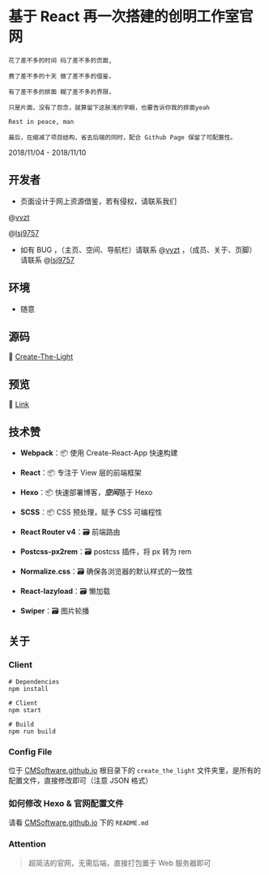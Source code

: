 # 基于 React 再一次搭建的创明工作室官网

```
花了差不多的时间 码了差不多的页面,

费了差不多的十天 做了差不多的借鉴，

有了差不多的排面 糊了差不多的界限，

只是片面，没有了怨念，就算留下这肤浅的字眼，也要告诉你我的排面yeah

Rest in peace, man

最后，在缩减了项目结构，省去后端的同时，配合 Github Page 保留了可配置性。
```

2018/11/04 - 2018/11/10

## 开发者

* 页面设计于网上资源借鉴，若有侵权，请联系我们

@[vvzt](https://github.com/vvzt)

@[lsj9757](https://github.com/orgs/CMSoftware/people/lsj9757)

* 如有 BUG ，（主页、空间、导航栏）请联系 @[vvzt](https://github.com/vvzt) ，（成员、关于、页脚） 请联系 @[lsj9757](https://github.com/orgs/CMSoftware/people/lsj9757)

## 环境

- 随意

## 源码

🎉 [Create-The-Light](https://github.com/CMSoftware/Create-The-Light)

## 预览

🎉 [Link](http://123.207.109.197/)

## 技术赞

- <b>Webpack</b>：📦 使用 Create-React-App 快速构建

- <b>React</b>：📦 专注于 View 层的前端框架

- <b>Hexo</b>：📦 快速部署博客，***空间***基于 Hexo

- <b>SCSS</b>：📦 CSS 预处理，赋予 CSS 可编程性

- <b>React Router v4</b>：🗃️ 前端路由

- <b>Postcss-px2rem</b>：🗃️ postcss 插件，将 px 转为 rem

- <b>Normalize.css</b>：🗃️ 确保各浏览器的默认样式的一致性

- <b>React-lazyload</b>：🗃️ 懒加载

- <b>Swiper</b>：🗃️ 图片轮播

## 关于

### Client

```
# Dependencies
npm install

# Client
npm start

# Build
npm run build
```

### Config File

位于 [CMSoftware.github.io](https://github.com/CMSoftware/CMSoftware.github.io) 根目录下的 ```create_the_light``` 文件夹里，是所有的配置文件，直接修改即可（注意 JSON 格式）

### 如何修改 Hexo & 官网配置文件

请看 [CMSoftware.github.io](https://github.com/CMSoftware/CMSoftware.github.io) 下的 ```README.md```

### Attention

> 超简洁的官网，无需后端，直接打包置于 Web 服务器即可
